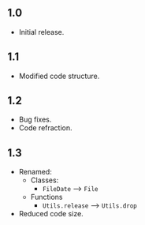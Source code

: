 ## 1.0
- Initial release.

## 1.1
- Modified code structure.

## 1.2
- Bug fixes.
- Code refraction.

## 1.3
- Renamed:
  - Classes:
    - `FileDate` ⟶ `File`
  - Functions
    - `Utils.release` ⟶ `Utils.drop`
- Reduced code size.